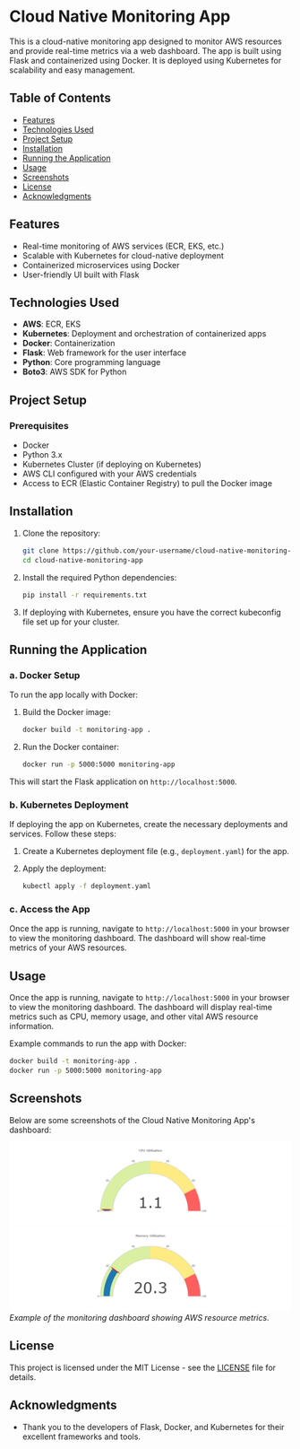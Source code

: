 # Cloud Native Monitoring App

This is a cloud-native monitoring app designed to monitor AWS resources and provide real-time metrics via a web dashboard. The app is built using Flask and containerized using Docker. It is deployed using Kubernetes for scalability and easy management.

## Table of Contents
- [Features](#features)
- [Technologies Used](#technologies-used)
- [Project Setup](#project-setup)
- [Installation](#installation)
- [Running the Application](#running-the-application)
- [Usage](#usage)
- [Screenshots](#screenshots)
- [License](#license)
- [Acknowledgments](#acknowledgments)


## Features

- Real-time monitoring of AWS services (ECR, EKS, etc.)
- Scalable with Kubernetes for cloud-native deployment
- Containerized microservices using Docker
- User-friendly UI built with Flask

## Technologies Used

- **AWS**: ECR, EKS
- **Kubernetes**: Deployment and orchestration of containerized apps
- **Docker**: Containerization
- **Flask**: Web framework for the user interface
- **Python**: Core programming language
- **Boto3**: AWS SDK for Python

## Project Setup

### Prerequisites

- Docker
- Python 3.x
- Kubernetes Cluster (if deploying on Kubernetes)
- AWS CLI configured with your AWS credentials
- Access to ECR (Elastic Container Registry) to pull the Docker image

## Installation

1. Clone the repository:

    ```bash
    git clone https://github.com/your-username/cloud-native-monitoring-app.git
    cd cloud-native-monitoring-app
    ```

2. Install the required Python dependencies:

    ```bash
    pip install -r requirements.txt
    ```

3. If deploying with Kubernetes, ensure you have the correct kubeconfig file set up for your cluster.

## Running the Application

### a. **Docker Setup**

To run the app locally with Docker:

1. Build the Docker image:

    ```bash
    docker build -t monitoring-app .
    ```

2. Run the Docker container:

    ```bash
    docker run -p 5000:5000 monitoring-app
    ```

This will start the Flask application on `http://localhost:5000`.

### b. **Kubernetes Deployment**

If deploying the app on Kubernetes, create the necessary deployments and services. Follow these steps:

1. Create a Kubernetes deployment file (e.g., `deployment.yaml`) for the app.
2. Apply the deployment:

    ```bash
    kubectl apply -f deployment.yaml
    ```

### c. **Access the App**

Once the app is running, navigate to `http://localhost:5000` in your browser to view the monitoring dashboard. The dashboard will show real-time metrics of your AWS resources.

## Usage

Once the app is running, navigate to `http://localhost:5000` in your browser to view the monitoring dashboard. The dashboard will display real-time metrics such as CPU, memory usage, and other vital AWS resource information.

Example commands to run the app with Docker:

```bash
docker build -t monitoring-app .
docker run -p 5000:5000 monitoring-app
```

## Screenshots

Below are some screenshots of the Cloud Native Monitoring App's dashboard:

![Dashboard Screenshot](images/newplot.png)
![Dashboard Screenshot](images/newplotnew.png)
*Example of the monitoring dashboard showing AWS resource metrics.*

## License

This project is licensed under the MIT License - see the [LICENSE](LICENSE) file for details.

## Acknowledgments

- Thank you to the developers of Flask, Docker, and Kubernetes for their excellent frameworks and tools.




